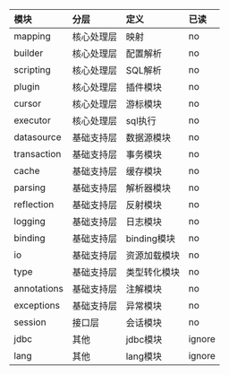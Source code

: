 |模块|分层|定义|已读|
|:---|:---|:---|:---
|mapping|核心处理层|映射|no
|builder|核心处理层|配置解析|no
|scripting|核心处理层|SQL解析|no
|plugin|核心处理层|插件模块|no
|cursor|核心处理层|游标模块|no
|executor|核心处理层|sql执行|no
|datasource|基础支持层|数据源模块|no
|transaction|基础支持层|事务模块|no
|cache|基础支持层|缓存模块|no
|parsing|基础支持层|解析器模块|no
|reflection|基础支持层|反射模块|no
|logging|基础支持层|日志模块|no
|binding|基础支持层|binding模块|no
|io|基础支持层|资源加载模块|no
|type|基础支持层|类型转化模块|no
|annotations|基础支持层|注解模块|no
|exceptions|基础支持层|异常模块|no
|session|接口层|会话模块|no
|jdbc|其他|jdbc模块|ignore
|lang|其他|lang模块|ignore